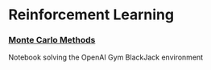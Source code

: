 # Reinforcement Learning

### [Monte Carlo Methods](https://github.com/fernandofsilva/Reinforcement_Learning/blob/main/notebooks/monte_carlo.ipynb)
Notebook solving the OpenAI Gym BlackJack environment
